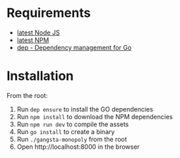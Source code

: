 # Requirements 
- [latest Node JS](https://nodejs.org/en/download/)
- [latest NPM](https://www.npmjs.com/get-npm)
- [dep  - Dependency management for Go](https://golang.github.io/dep/docs/installation.html)

# Installation
From the root:
1) Run `dep ensure` to install the GO dependencies
1) Run `npm install` to download the NPM dependencies
1) Run `npm run dev` to compile the assets
1) Run `go install` to create a binary
1) Run `./gangsta-monopoly` from the root
1) Open http://localhost:8000 in the browser
